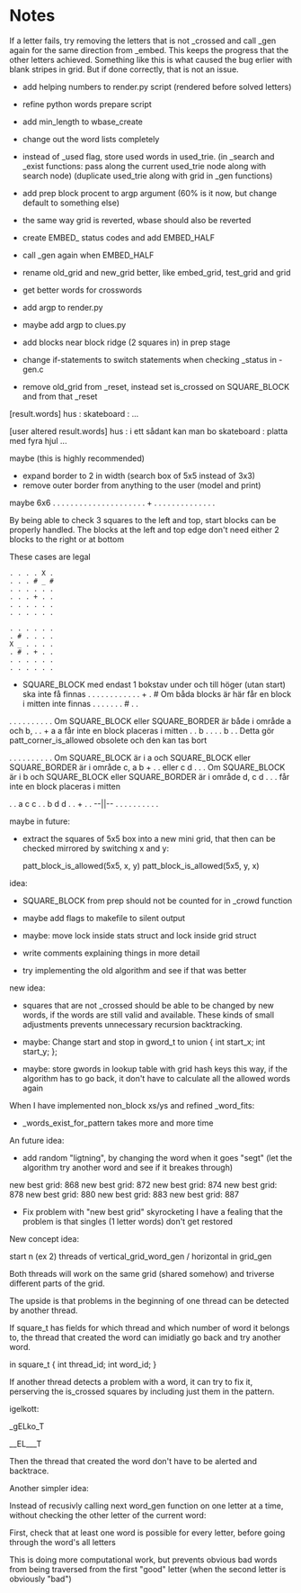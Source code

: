 # Notes

If a letter fails, try removing the letters that is not _crossed and call _gen again for the same direction from _embed.
This keeps the progress that the other letters achieved. Something like this is what caused the bug erlier with blank stripes in grid. But if done correctly, that is not an issue.

- add helping numbers to render.py script (rendered before solved letters)
- refine python words prepare script
- add min_length to wbase_create
- change out the word lists completely
- instead of _used flag, store used words in used_trie.
  (in _search and _exist functions: pass along the current used_trie node along with search node)
  (duplicate used_trie along with grid in _gen functions)
- add prep block procent to argp argument (60% is it now, but change default to something else)
- the same way grid is reverted, wbase should also be reverted
- create EMBED_ status codes and add EMBED_HALF
- call _gen again when EMBED_HALF
- rename old_grid and new_grid better, like embed_grid, test_grid and grid
- get better words for crosswords
- add argp to render.py
- maybe add argp to clues.py
- add blocks near block ridge (2 squares in) in prep stage

- change if-statements to switch statements when checking _status in -gen.c
- remove old_grid from _reset, instead set is_crossed on SQUARE_BLOCK and from that _reset

[result.words]
hus        :
skateboard :
...

[user altered result.words]
hus        : i ett sådant kan man bo
skateboard : platta med fyra hjul
...

maybe (this is highly recommended)
- expand border to 2 in width (search box of 5x5 instead of 3x3)
- remove outer border from anything to the user (model and print)

maybe 6x6
. . . . . .
. . . . . .
. . . . . .
. . . + . .
. . . . . .
. . . . . .

By being able to check 3 squares to the left and top,
start blocks can be properly handled.
The blocks at the left and top edge don't need either 2 blocks to the right or at bottom

These cases are legal

```
. . . . X .
. . . # _ #
. . . . . .
. . . + . .
. . . . . .
. . . . . .

. . . . . .
. # . . . .
X _ . . . .
. # . + . .
. . . . . .
. . . . . .
```

- SQUARE_BLOCK med endast 1 bokstav under och till höger (utan start) ska inte få finnas
. . . . .
. . . . .
. . + . # Om båda blocks är här får en block i mitten inte finnas
. . . . .
. . # . .

. . . . .
. . . . . Om SQUARE_BLOCK eller SQUARE_BORDER är både i område a och b,
. . + a a får inte en block placeras i mitten
. . b . .
. . b . . Detta gör patt_corner_is_allowed obsolete och den kan tas bort


. . . . .
. . . . . Om SQUARE_BLOCK är i a och SQUARE_BLOCK eller SQUARE_BORDER är i område c,
a b + . . eller
c d . . . Om SQUARE_BLOCK är i b och SQUARE_BLOCK eller SQUARE_BORDER är i område d,
c d . . . får inte en block placeras i mitten

. . a c c
. . b d d
. . + . . --||--
. . . . .
. . . . .


maybe in future:
- extract the squares of 5x5 box into a new mini grid,
  that then can be checked mirrored by switching x and y:

  patt_block_is_allowed(5x5, x, y)
  patt_block_is_allowed(5x5, y, x)


idea:
- SQUARE_BLOCK from prep should not be counted for in _crowd function

- maybe add flags to makefile to silent output
- maybe: move lock inside stats struct and lock inside grid struct
- write comments explaining things in more detail
- try implementing the old algorithm and see if that was better

new idea:
- squares that are not _crossed should be able to be changed by new words,
  if the words are still valid and available.
  These kinds of small adjustments prevents unnecessary recursion backtracking.

- maybe: Change start and stop in gword_t to
union
{
  int start_x;
  int start_y;
};

- maybe: store gwords in lookup table with grid hash keys
this way, if the algorithm has to go back,
it don't have to calculate all the allowed words again


When I have implemented non_block xs/ys and refined _word_fits:
- _words_exist_for_pattern takes more and more time


An future idea:

- add random "ligtning", by changing the word when it goes "segt"
  (let the algorithm try another word and see if it breakes through)


new best grid: 868
new best grid: 872
new best grid: 874
new best grid: 878
new best grid: 880
new best grid: 883
new best grid: 887

- Fix problem with "new best grid" skyrocketing
I have a fealing that the problem is that singles (1 letter words) don't get restored

New concept idea:

start n (ex 2) threads of vertical_grid_word_gen / horizontal in grid_gen

Both threads will work on the same grid (shared somehow) and triverse
different parts of the grid.

The upside is that problems in the beginning of one thread can be detected by another thread.

If square_t has fields for which thread and which number of word it belongs to,
the thread that created the word can imidiatly go back and try another word.

in square_t
{
  int thread_id;
  int word_id;
}

If another thread detects a problem with a word, it can try to fix it,
perserving the is_crossed squares by including just them in the pattern.

igelkott:

_gELko_T

__EL___T

Then the thread that created the word don't have to be alerted and backtrace.



Another simpler idea:

Instead of recusivly calling next word_gen function on one letter at a time,
without checking the other letter of the current word:

First, check that at least one word is possible for every letter, before
going through the word's all letters

This is doing more computational work, but prevents obvious bad words from 
being traversed from the first "good" letter
(when the second letter is obviously "bad")
